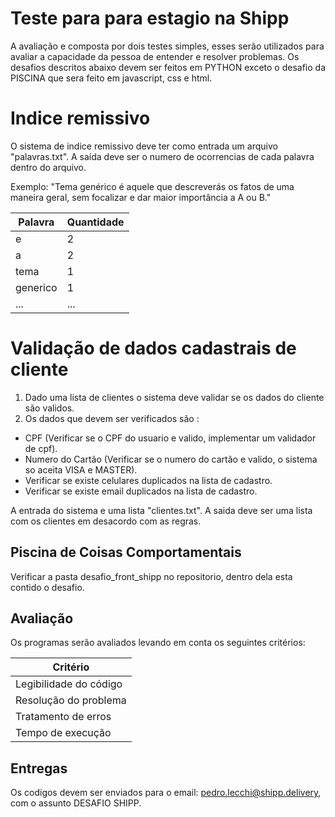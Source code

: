 # Teste para para estagio na Shipp

A avaliação e composta por dois testes simples, esses serão utilizados para avaliar a capacidade da pessoa de entender e resolver problemas. Os desafios descritos abaixo devem ser feitos em PYTHON exceto o desafio da PISCINA que sera feito em javascript, css e html.

# Indice remissivo

O sistema de indice remissivo deve ter como entrada um arquivo "palavras.txt". A saída deve ser o numero de ocorrencias de cada palavra dentro do arquivo.

Exemplo:
"Tema genérico é aquele que descreverás os fatos de uma maneira geral, sem focalizar e dar maior importância a A ou B."


| Palavra| Quantidade
|---| ---|
| e | 2|
| a| 2|
| tema | 1|
| generico | 1|
| ... | ...|

# Validação de dados cadastrais de cliente

1. Dado uma lista de clientes o sistema deve validar se os dados do cliente são validos.
2. Os dados que devem ser verificados são :

  - CPF (Verificar se o CPF do usuario e valido, implementar um validador de cpf).
  - Numero do Cartão (Verificar se o numero do cartão e valido, o sistema so aceita VISA e MASTER).
  - Verificar se existe celulares duplicados na lista de cadastro.
  - Verificar se existe email duplicados na lista de cadastro.
  
A entrada do sistema e uma lista "clientes.txt".
A saida deve ser uma lista com os clientes em desacordo com as regras.

## Piscina de Coisas Comportamentais

Verificar a pasta desafio_front_shipp no repositorio, dentro dela esta contido o desafio.

## Avaliação

Os programas serão avaliados levando em conta os seguintes critérios:

| Critério|
|---|
| Legibilidade do código | 
| Resolução do problema| 
| Tratamento de erros| 
| Tempo de execução| 

## Entregas 

Os codigos devem ser enviados para o email: pedro.lecchi@shipp.delivery, com o assunto DESAFIO SHIPP.

